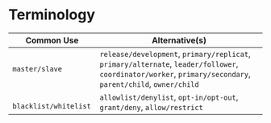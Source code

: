 Terminology
===

| Common Use |  Alternative(s) |
|------------|-----------------|
| `master/slave` | `release/development`, `primary/replicat`, `primary/alternate`, `leader/follower`, `coordinator/worker`, `primary/secondary`, `parent/child`, `owner/child`  |
| ` blacklist/whitelist` | `allowlist/denylist`, `opt-in/opt-out`, `grant/deny`, `allow/restrict` |
